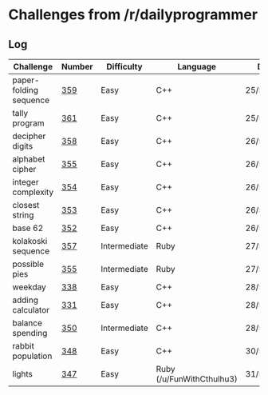 # Challenges from /r/dailyprogrammer

## Log
| Challenge | Number | Difficulty | Language | Date |
| --- | --- | --- | --- | --- |
| paper-folding sequence | [359](https://www.reddit.com/r/dailyprogrammer/comments/8g0iil/20180430_challenge_359_easy_regular_paperfold/) | Easy | C++ | 25/5/18 |
| tally program | [361](https://www.reddit.com/r/dailyprogrammer/comments/8jcffg/20180514_challenge_361_easy_tally_program/) | Easy | C++ | 25/5/18 |
| decipher digits | [358](https://www.reddit.com/r/dailyprogrammer/comments/8eger3/20180423_challenge_358_easy_decipher_the_seven/) | Easy | C++ | 26/5/18 |
| alphabet cipher | [355](https://www.reddit.com/r/dailyprogrammer/comments/879u8b/20180326_challenge_355_easy_alphabet_cipher/) | Easy | C++ | 26/5/18 |
| integer complexity | [354](https://www.reddit.com/r/dailyprogrammer/comments/83uvey/20180312_challenge_354_easy_integer_complexity_1/%5D) | Easy | C++ | 26/5/18 |
| closest string | [353](https://www.reddit.com/r/dailyprogrammer/comments/826coe/20180305_challenge_353_easy_closest_string/) | Easy | C++ | 26/5/18 |
| base 62 | [352](https://www.reddit.com/r/dailyprogrammer/comments/7yyt8e/20180220_challenge_352_easy_making_imgurstyle/) | Easy | C++ | 26/5/18 |
| kolakoski sequence | [357](https://www.reddit.com/r/dailyprogrammer/comments/8df7sm/20180419_challenge_357_intermediate_kolakoski/) | Intermediate | Ruby | 27/5/18 |
| possible pies | [355](https://www.reddit.com/r/dailyprogrammer/comments/87rz8c/20180328_challenge_355_intermediate_possible/) | Intermediate | Ruby | 27/5/18 |
| weekday | [338](https://www.reddit.com/r/dailyprogrammer/comments/79npf9/20171030_challenge_338_easy_what_day_was_it_again/) | Easy | C++ | 28/5/2018 |
| adding calculator | [331](https://www.reddit.com/r/dailyprogrammer/comments/6ze9z0/20170911_challenge_331_easy_the_adding_calculator/) | Easy | C++ | 28/5/2018 | 
| balance spending | [350](https://www.reddit.com/r/dailyprogrammer/comments/7vx85p/20180207_challenge_350_intermediate_balancing_my/) | Intermediate | C++ | 28/5/18 | 
| rabbit population | [348](https://www.reddit.com/r/dailyprogrammer/comments/7s888w/20180122_challenge_348_easy_the_rabbit_problem/) | Easy | C++ | 30/5/18 |
| lights | [347](https://www.reddit.com/r/dailyprogrammer/comments/7qn07r/20180115_challenge_347_easy_how_long_has_the/) | Easy | Ruby (/u/FunWithCthulhu3) | 31/5/18 |
